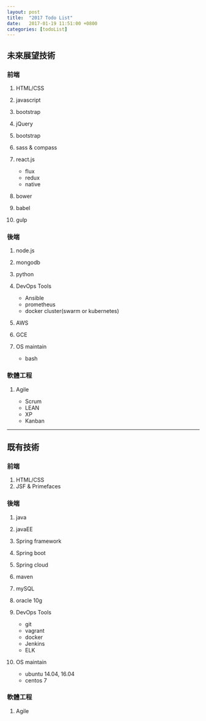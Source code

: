 ```yaml
---
layout: post
title:  "2017 Todo List"
date:   2017-01-19 11:51:00 +0800
categories: [todoList]
---
```


## 未來展望技術 ##

### 前端 ###

1. HTML/CSS
2. javascript
3. bootstrap
4. jQuery
5. bootstrap
6. sass & compass
7. react.js

    - flux
    - redux
    - native

8. bower
9. babel
10. gulp


### 後端 ###

1. node.js
2. mongodb
3. python
4. DevOps Tools

    - Ansible
    - prometheus
    - docker cluster(swarm or kubernetes)

5. AWS
6. GCE
7. OS maintain

    - bash

### 軟體工程 ###

1. Agile

    - Scrum
    - LEAN
    - XP
    - Kanban

---

## 既有技術 ##

### 前端 ###

1. HTML/CSS
2. JSF & Primefaces

### 後端 ###

1. java
2. javaEE
3. Spring framework
4. Spring boot
5. Spring cloud
6. maven
7. mySQL
8. oracle 10g
9. DevOps Tools

    - git
    - vagrant
    - docker
    - Jenkins
    - ELK

10. OS maintain

    - ubuntu 14.04, 16.04
    - centos 7

### 軟體工程 ###

1. Agile
